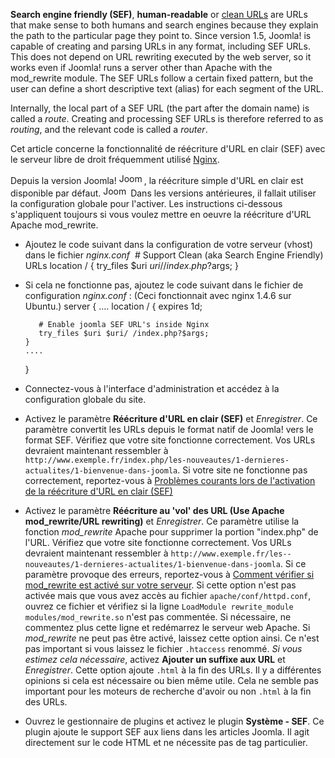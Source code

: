 <!-- Filename: Enabling_Search_Engine_Friendly_(SEF)_URLs_on_Nginx / Display title: Autoriser les réécritures d'URL en clair  (SEF) dans Nginx. -->

**Search engine friendly (SEF)**, **human-readable** or
<a href="https://en.wikipedia.org/wiki/Clean_URL" class="extiw"
title="wikipedia:Clean URL">clean URLs</a> are URLs that make sense to
both humans and search engines because they explain the path to the
particular page they point to. Since version 1.5, Joomla! is capable of
creating and parsing URLs in any format, including SEF URLs. This does
not depend on URL rewriting executed by the web server, so it works even
if Joomla! runs a server other than Apache with the mod_rewrite module.
The SEF URLs follow a certain fixed pattern, but the user can define a
short descriptive text (alias)
for each segment of the URL.

Internally, the local part of a SEF URL (the part after the domain name)
is called a *route*. Creating and processing SEF URLs is therefore
referred to as *routing*, and the relevant code is called a *router*.

Cet article concerne la fonctionnalité de réécriture d'URL en clair
(SEF) avec le serveur libre de droit fréquemment utilisé
<a href="http://nginx.net" class="external text" target="_blank"
rel="nofollow noreferrer noopener">Nginx</a>.

Depuis la version Joomla!
<img src="https://docs.joomla.org/images/5/53/Compat_icon_2_5.png"
decoding="async" data-file-width="40" data-file-height="17" width="40"
height="17" alt="Joomla 2.5" />, la réécriture simple d'URL en clair est
disponible par défaut.
<img src="https://docs.joomla.org/images/c/c8/Compat_icon_1_5.png"
decoding="async" data-file-width="40" data-file-height="17" width="40"
height="17" alt="Joomla 1.5" /> Dans les versions antérieures, il
fallait utiliser la configuration globale pour l'activer. Les
instructions ci-dessous s'appliquent toujours si vous voulez mettre en
oeuvre la réécriture d'URL Apache mod_rewrite.

- Ajoutez le code suivant dans la configuration de votre serveur (vhost)
  dans le fichier *nginx.conf* 
       # Support Clean (aka Search Engine Friendly) URLs
       location / {
          try_files $uri $uri/ /index.php?$args;
       }

- Si cela ne fonctionne pas, ajoutez le code suivant dans le fichier de
  configuration *nginx.conf* : (Ceci fonctionnait avec nginx 1.4.6 sur
  Ubuntu.)
    server {
      ....
      location / {
         expires 1d;

         # Enable joomla SEF URL's inside Nginx
         try_files $uri $uri/ /index.php?$args;
      }
      ....
    }

- Connectez-vous à l'interface d'administration et accédez à la
  configuration globale du site.
- Activez le paramètre **Réécriture d'URL en clair (SEF)** et
  *Enregistrer*. Ce paramètre convertit les URLs depuis le format natif
  de Joomla! vers le format SEF.
  Vérifiez que votre site fonctionne correctement. Vos URLs devraient
  maintenant ressembler à
  `http://www.exemple.fr/index.php/les-­nouveautes/1-­dernieres-actualites/1­-bienvenue-dans-joomla`.
  Si votre site ne fonctionne pas correctement, reportez-vous à
  [Problèmes courants lors de l'activation de la réécriture d'URL en
  clair
  (SEF)](https://docs.joomla.org/Common_problems_when_enabling_Search_Engine_Friendly_(SEF)_URLs/fr "Common problems when enabling Search Engine Friendly (SEF) URLs/fr")
- Activez le paramètre **Réécriture au 'vol' des URL (Use Apache
  mod_rewrite/URL rewriting)** et *Enregistrer*. Ce paramètre utilise la
  fonction *mod_rewrite* Apache pour supprimer la portion "index.php" de
  l'URL.
  Vérifiez que votre site fonctionne correctement. Vos URLs devraient
  maintenant ressembler à
  `http://www.exemple.fr/les-­nouveautes/1-­dernieres-actualites/1­-bienvenue-dans-joomla`.
  Si ce paramètre provoque des erreurs, reportez-vous à [Comment
  vérifier si mod_rewrite est activé sur votre
  serveur](https://docs.joomla.org/How_to_check_if_mod_rewrite_is_enabled_on_your_server/fr "How to check if mod rewrite is enabled on your server/fr").
  Si cette option n'est pas activée mais que vous avez accès au fichier
  `apache/conf/httpd.conf`, ouvrez ce fichier et vérifiez si la ligne
  `LoadModule rewrite_module modules/mod_rewrite.so` n'est pas
  commentée. Si nécessaire, ne commentez plus cette ligne et redémarrez
  le serveur web Apache.
  Si *mod_rewrite* ne peut pas être activé, laissez cette option ainsi.
  Ce n'est pas important si vous laissez le fichier `.htaccess` renommé.
  *Si vous estimez cela nécessaire*, activez **Ajouter un suffixe aux
  URL** et *Enregistrer*. Cette option ajoute `.html` à la fin des URLs.
  Il y a différentes opinions si cela est nécessaire ou bien même utile.
  Cela ne semble pas important pour les moteurs de recherche d'avoir ou
  non `.html` à la fin des URLs.
- Ouvrez le gestionnaire de plugins et activez le plugin **Système -
  SEF**. Ce plugin ajoute le support SEF aux liens dans les articles
  Joomla. Il agit directement sur le code HTML et ne nécessite pas de
  tag particulier.
